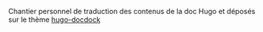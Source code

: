 Chantier personnel de traduction des contenus de la doc Hugo et déposés sur le thème [hugo-docdock](https://github.com/vjeantet/hugo-theme-docdock) 
<!--
# Thème Hugo docDock

Ce repository est basé sur la motorisation [Hugo](https://gohugo.io/), et les travaux géniaux de [Matcornic Learn theme](https://github.com/matcornic/hugo-theme-learn/) et Valère Jeantet (@vjeantet). 
Le thème docdock original peut être trouvé sur <https://github.com/vjeantet/hugo-theme-docdock>

Visitez la [documentation du thème]([https://docdock-hugo.netlify.com/getting-start/doc-hugo-en-cours/quickstart/) pour voir comment ça fonctionne. Elle a été construite avec ce thème.

# Principales fonctionnalités du thème docdock

- Recherche 
* **Pas de limites pour les niveaux de menu**
- Présentation RevealJS à partir du markdown (page embarquée ou plein-texte)
- Fichiers attachés
- Liste de pages enfants
- Inclusion de segment de contenu provenant d'une page dans une autre (Excerpt)
- Boutons automatiques précédent/suivant pour naviguer dans les entrées de menu
- Diagramme mermaid
- Icônes, Boutons, Alertes, Panneaux, boîtes Truc/Note/Info/Avertissement
- Retaillage image, ombre...
- Look and feel personnalisable 

## Installation
Naviguez vers votre dossier themes dans votre site Hugo et utilisez les commandes suivantes :
```
$ cd themes
$ git clone https://github.com/vjeantet/hugo-theme-docdock.git docdock
```

Vérifiez que votre version Hugo soit au minimum à `0.22` avec  `hugo version`.

![Aperçu](https://github.com/vjeantet/hugo-theme-docdock/raw/master/images/tn.png)

## Usage

- [Visitez la documentation en français- traduction en cours](http://docdock-hugo.netlify.com/) 

-->

